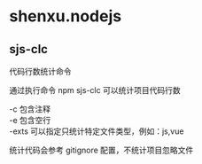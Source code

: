 # shenxu.nodejs

## sjs-clc
代码行数统计命令  

通过执行命令 npm sjs-clc 可以统计项目代码行数  

-c 包含注释  
-e 包含空行  
-exts 可以指定只统计特定文件类型，例如：js,vue  

统计代码会参考 gitignore 配置，不统计项目忽略文件  
